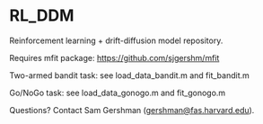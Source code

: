 RL_DDM
====

Reinforcement learning + drift-diffusion model repository.

Requires mfit package: https://github.com/sjgershm/mfit

Two-armed bandit task: see load_data_bandit.m and fit_bandit.m

Go/NoGo task: see load_data_gonogo.m and  fit_gonogo.m

Questions? Contact Sam Gershman (gershman@fas.harvard.edu).